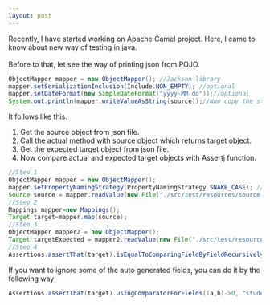 ```yaml
---
layout: post
---
```

Recently, I have started working on Apache Camel project. Here, I came to know about new way of testing in java.
<br><br>
Before to that, let see the way of printing json from POJO.
```java
ObjectMapper mapper = new ObjectMapper(); //Jackson library 
mapper.setSerializationInclusion(Include.NON_EMPTY); //optional
mapper.setDateFormat(new SimpleDateFormat("yyyy-MM-dd"));//optional
System.out.println(mapper.writeValueAsString(source));//Now copy the string from console and save it as source.json
```
It follows like this.
1.  Get the source object from json file.
2.  Call the actual method with source object  which returns target object.
3.  Get the expected target object from json file.
4.  Now compare actual and expected target objects with Assertj function.

```java
//Step 1
ObjectMapper mapper = new ObjectMapper(); 
mapper.setPropertyNamingStrategy(PropertyNamingStrategy.SNAKE_CASE); // This is optional
Source source = mapper.readValue(new File("./src/test/resources/source.json"), Source.class);
//Step 2
Mappings mapper=new Mappings();
Target target=mapper.map(source);
//Step 3
ObjectMapper mapper2 = new ObjectMapper();
Target targetExpected = mapper2.readValue(new File("./src/test/resources/target.json"), Target.class);
//Step 4
Assertions.assertThat(target).isEqualToComparingFieldByFieldRecursively(targetExpected);//compares each value in objects
```
If you want to ignore  some of the auto generated fields, you can do it by the following way
```java
Assertions.assertThat(target).usingComparatorForFields((a,b)->0, "student.StudentName","field2").isEqualToComparingFieldByFieldRecursively(targetExpected);
```

